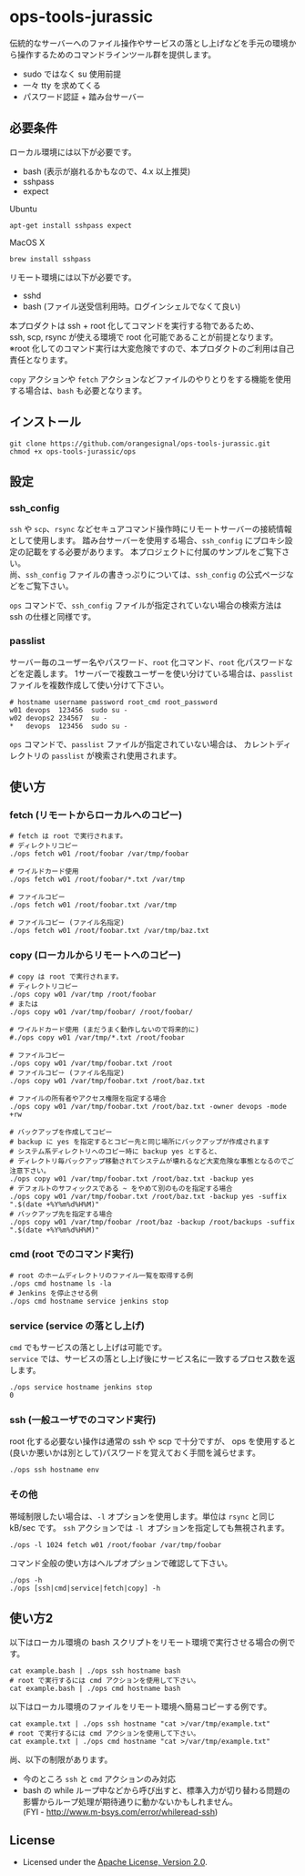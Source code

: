 # ops-tools-jurassic

伝統的なサーバーへのファイル操作やサービスの落とし上げなどを手元の環境から操作するためのコマンドラインツール群を提供します。

- sudo ではなく su 使用前提
- 一々 tty を求めてくる
- パスワード認証 + 踏み台サーバー

## 必要条件

ローカル環境には以下が必要です。

- bash (表示が崩れるかもなので、4.x 以上推奨)
- sshpass
- expect

Ubuntu
```
apt-get install sshpass expect
```

MacOS X
```
brew install sshpass
```

リモート環境には以下が必要です。

- sshd
- bash (ファイル送受信利用時。ログインシェルでなくて良い)

本プロダクトは ssh + root 化してコマンドを実行する物であるため、   
ssh, scp, rsync が使える環境で root 化可能であることが前提となります。   
※root 化してのコマンド実行は大変危険ですので、本プロダクトのご利用は自己責任となります。

`copy` アクションや `fetch` アクションなどファイルのやりとりをする機能を使用する場合は、`bash` も必要となります。

## インストール

```
git clone https://github.com/orangesignal/ops-tools-jurassic.git
chmod +x ops-tools-jurassic/ops
```

## 設定

### ssh_config

`ssh` や `scp`、`rsync` などセキュアコマンド操作時にリモートサーバーの接続情報として使用します。
踏み台サーバーを使用する場合、`ssh_config` にプロキシ設定の記載をする必要があります。
本プロジェクトに付属のサンプルをご覧下さい。   
尚、`ssh_config` ファイルの書きっぷりについては、`ssh_config` の公式ページなどをご覧下さい。

`ops` コマンドで、`ssh_config` ファイルが指定されていない場合の検索方法は ssh の仕様と同様です。   

### passlist

サーバー毎のユーザー名やパスワード、`root` 化コマンド、`root` 化パスワードなどを定義します。
1サーバーで複数ユーザーを使い分けている場合は、`passlist` ファイルを複数作成して使い分けて下さい。   

```:passlist
# hostname username password root_cmd root_password
w01	devops	123456	sudo su -	
w02	devops2	234567	su -	
*	devops	123456	sudo su -	
```

`ops` コマンドで、`passlist` ファイルが指定されていない場合は、
カレントディレクトリの `passlist` が検索され使用されます。

## 使い方

### fetch (リモートからローカルへのコピー)

```
# fetch は root で実行されます。
# ディレクトリコピー
./ops fetch w01 /root/foobar /var/tmp/foobar

# ワイルドカード使用
./ops fetch w01 /root/foobar/*.txt /var/tmp

# ファイルコピー
./ops fetch w01 /root/foobar.txt /var/tmp

# ファイルコピー (ファイル名指定)
./ops fetch w01 /root/foobar.txt /var/tmp/baz.txt
```

### copy (ローカルからリモートへのコピー)

```
# copy は root で実行されます。
# ディレクトリコピー
./ops copy w01 /var/tmp /root/foobar
# または
./ops copy w01 /var/tmp/foobar/ /root/foobar/

# ワイルドカード使用 (まだうまく動作しないので将来的に)
#./ops copy w01 /var/tmp/*.txt /root/foobar

# ファイルコピー
./ops copy w01 /var/tmp/foobar.txt /root
# ファイルコピー (ファイル名指定)
./ops copy w01 /var/tmp/foobar.txt /root/baz.txt

# ファイルの所有者やアクセス権限を指定する場合
./ops copy w01 /var/tmp/foobar.txt /root/baz.txt -owner devops -mode +rw

# バックアップを作成してコピー
# backup に yes を指定するとコピー先と同じ場所にバックアップが作成されます
# システム系ディレクトリへのコピー時に backup yes とすると、
# ディレクトリ毎バックアップ移動されてシステムが壊れるなど大変危険な事態となるのでご注意下さい。
./ops copy w01 /var/tmp/foobar.txt /root/baz.txt -backup yes
# デフォルトのサフィックスである ~ をやめて別のものを指定する場合
./ops copy w01 /var/tmp/foobar.txt /root/baz.txt -backup yes -suffix ".$(date +%Y%m%d%H%M)"
# バックアップ先を指定する場合
./ops copy w01 /var/tmp/foobar /root/baz -backup /root/backups -suffix ".$(date +%Y%m%d%H%M)"

```

### cmd (root でのコマンド実行)

```
# root のホームディレクトリのファイル一覧を取得する例
./ops cmd hostname ls -la
# Jenkins を停止させる例
./ops cmd hostname service jenkins stop
```

### service (service の落とし上げ)

`cmd` でもサービスの落とし上げは可能です。   
`service` では、サービスの落とし上げ後にサービス名に一致するプロセス数を返します。

```
./ops service hostname jenkins stop
0
```

### ssh (一般ユーザでのコマンド実行)

root 化する必要ない操作は通常の ssh や scp で十分ですが、
ops を使用すると(良いか悪いかは別として)パスワードを覚えておく手間を減らせます。

```
./ops ssh hostname env
```

### その他

帯域制限したい場合は、`-l` オプションを使用します。単位は `rsync` と同じ kB/sec です。
`ssh` アクションでは `-l `オプションを指定しても無視されます。

```
./ops -l 1024 fetch w01 /root/foobar /var/tmp/foobar
```

コマンド全般の使い方はヘルプオプションで確認して下さい。
```
./ops -h
./ops [ssh|cmd|service|fetch|copy] -h
```

## 使い方2

以下はローカル環境の bash スクリプトをリモート環境で実行させる場合の例です。
```
cat example.bash | ./ops ssh hostname bash
# root で実行するには cmd アクションを使用して下さい。
cat example.bash | ./ops cmd hostname bash
```

以下はローカル環境のファイルをリモート環境へ簡易コピーする例です。
```
cat example.txt | ./ops ssh hostname "cat >/var/tmp/example.txt"
# root で実行するには cmd アクションを使用して下さい。
cat example.txt | ./ops cmd hostname "cat >/var/tmp/example.txt"
```

尚、以下の制限があります。

- 今のところ `ssh` と `cmd` アクションのみ対応
- bash の while ループ中などから呼び出すと、標準入力が切り替わる問題の影響からループ処理が期待通りに動かないかもしれません。   
(FYI - http://www.m-bsys.com/error/whileread-ssh)

## License

* Licensed under the [Apache License, Version 2.0](http://www.apache.org/licenses/LICENSE-2.0).
